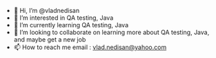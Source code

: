 - 👋 Hi, I’m @vladnedisan
- 👀 I’m interested in QA testing, Java
- 🌱 I’m currently learning QA testing, Java
- 💞️ I’m looking to collaborate on learning more about QA testing, Java, and maybe get a new job
- 📫 How to reach me email : vlad.nedisan@yahoo.com

<!---
vladnedisan/vladnedisan is a ✨ special ✨ repository because its `README.md` (this file) appears on your GitHub profile.
You can click the Preview link to take a look at your changes.
--->

